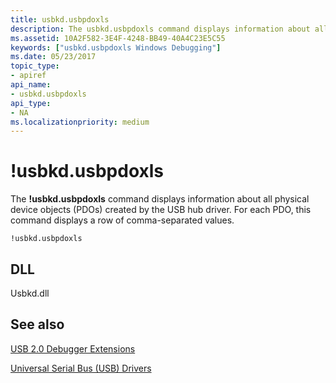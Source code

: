 ```yaml
---
title: usbkd.usbpdoxls
description: The usbkd.usbpdoxls command displays information about all physical device objects (PDOs) created by the USB hub driver. For each PDO, this command displays a row of comma-separated values.
ms.assetid: 10A2F582-3E4F-4248-BB49-40A4C23E5C55
keywords: ["usbkd.usbpdoxls Windows Debugging"]
ms.date: 05/23/2017
topic_type:
- apiref
api_name:
- usbkd.usbpdoxls
api_type:
- NA
ms.localizationpriority: medium
---
```


# !usbkd.usbpdoxls


The **!usbkd.usbpdoxls** command displays information about all physical device objects (PDOs) created by the USB hub driver. For each PDO, this command displays a row of comma-separated values.

```dbgcmd
!usbkd.usbpdoxls
```

## <span id="DLL"></span><span id="dll"></span>DLL


Usbkd.dll

## <span id="see_also"></span>See also


[USB 2.0 Debugger Extensions](usb-2-0-extensions.md)

[Universal Serial Bus (USB) Drivers](https://go.microsoft.com/fwlink/p?LinkID=227351)

 

 






